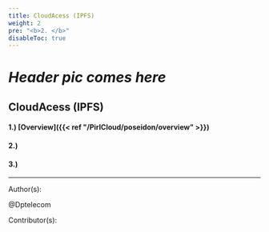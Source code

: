 ```yaml
---
title: CloudAcess (IPFS)
weight: 2
pre: "<b>2. </b>"
disableToc: true
---
```


#                           ***Header pic comes here***

## CloudAcess (IPFS)







#### 1.) [Overview]({{< ref "/PirlCloud/poseidon/overview" >}})
#### 2.) 
#### 3.) 













---
Author(s):


@Dptelecom


Contributor(s):
